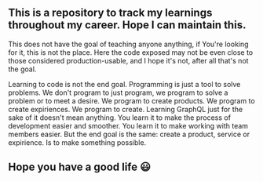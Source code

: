 <h2>This is a repository to track my learnings throughout my career. Hope I can maintain this.</h2>

<p>This does not have the goal of teaching anyone anything, if You're looking for it, this is not the place. Here the code exposed may not be even close to those considered production-usable, and I hope it's not, after all that's not the goal.</p>

<p>Learning to code is not the end goal.
Programming is just a tool to solve problems.
We don't program to just program, we program to solve a problem or to meet a desire. We program to create products. We program to create expiriences. We program to create.
Learning GraphQL just for the sake of it doesn't mean anything. You learn it to make the process of development easier and smoother. You learn it to make working with team members easier. But the end goal is the same: create a product, service or expirience. Is to make something possible.</p>

<h2>Hope you have a good life 😃</h2>
